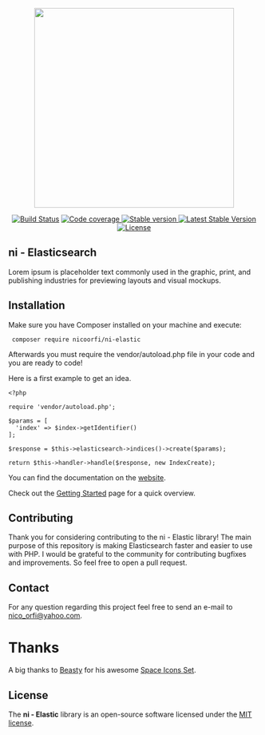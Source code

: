 <p align="center"><img src="https://res.cloudinary.com/markos-nikolaos-orfanos/image/upload/c_limit,h_100,q_auto:best,w_400/v1571029369/logo_yly5mv.png" width="400"></p>

<p align="center">
<a href="https://circleci.com/gh/nicoorfi/ni-elastic"><img src="https://circleci.com/gh/nicoorfi/ni-elastic.svg?style=svg&circle-token=ef57d3cd50af58d1f118f79805b5517a9d593fac" alt="Build Status"></a>

<a href="https://codecov.io/gh/nicoorfi/ni-elastic">
  <img src="https://codecov.io/gh/nicoorfi/ni-elastic/branch/master/graph/badge.svg" alt="Code coverage"/>
</a>


<a href="https://packagist.org/packages/nicoorfi/ni-elastic">
  <img src="https://img.shields.io/github/v/release/nicoorfi/ni-elastic?color=red&label=stable&logo=stable" alt="Stable version"/>
</a>


<a href="https://packagist.org/packages/nicoorfi/ni-elastic">
  <img src="https://img.shields.io/packagist/dt/nicoorfi/ni-elastic?color=green" alt="Latest Stable Version"/>
</a>

<a href="https://packagist.org/packages/nicoorfi/ni-elastic">
  <img src="https://img.shields.io/badge/License-MIT-blue.svg" alt="License"/>
</a>
</p>

## ni - Elasticsearch
Lorem ipsum is placeholder text commonly used in the graphic, print, and publishing industries for previewing layouts and visual mockups.

## Installation

Make sure you have Composer installed on your machine and execute:

```
 composer require nicoorfi/ni-elastic
```
Afterwards you must require the vendor/autoload.php file in your code and you are ready to code! 

Here is a first example to get an idea.
```
<?php

require 'vendor/autoload.php';

$params = [
  'index' => $index->getIdentifier()
];

$response = $this->elasticsearch->indices()->create($params);

return $this->handler->handle($response, new IndexCreate);
```

You can find the documentation on the [website](https://ni-elastic.com/docs).

Check out the [Getting Started](https://ni-elastic.com/docs/1.0/Getting-started) page for a quick overview.

## Contributing
 Thank you for considering contributing to the ni - Elastic library! The main purpose of this repository is making Elasticsearch faster and easier to use with PHP. I would be grateful to the community for contributing bugfixes and improvements. So feel free to open a pull request.

## Contact
 For any question regarding this project feel free to send an e-mail to nico_orfi@yahoo.com.

 # Thanks
 A big thanks to [Beasty](http://www.beasty.me) for his awesome [Space Icons Set](https://www.sketchappsources.com/free-source/1139-space-icons-sketch-freebie-resource.html).
 
## License
The **ni - Elastic** library is an open-source software licensed under the [MIT license](https://choosealicense.com/licenses/mit).
